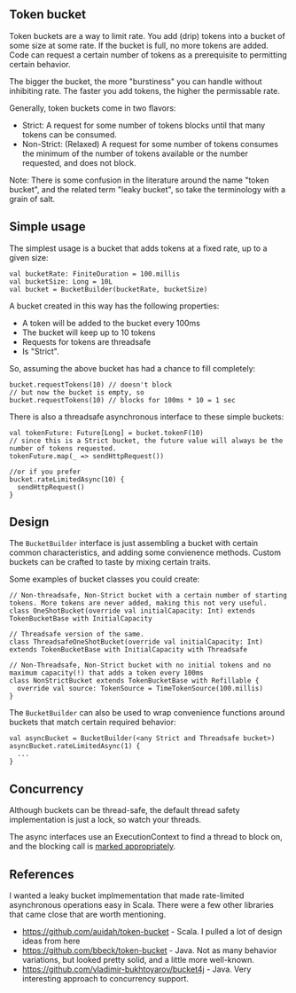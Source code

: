 Token bucket
------------

Token buckets are a way to limit rate. You add (drip) tokens into a bucket of some size at some rate. If the bucket is full, no more tokens are added. Code can request a certain number of tokens as a prerequisite to permitting certain behavior. 

The bigger the bucket, the more "burstiness" you can handle without inhibiting rate. The faster you add tokens, the higher the permissable rate.

Generally, token buckets come in two flavors:
* Strict: A request for some number of tokens blocks until that many tokens can be consumed.
* Non-Strict: (Relaxed) A request for some number of tokens consumes the minimum of the number of tokens available or the number requested, and does not block.

Note: There is some confusion in the literature around the name "token bucket", and the related term "leaky bucket", so take the terminology with a grain of salt.
 
Simple usage
------------

The simplest usage is a bucket that adds tokens at a fixed rate, up to a given size:

    val bucketRate: FiniteDuration = 100.millis
    val bucketSize: Long = 10L
    val bucket = BucketBuilder(bucketRate, bucketSize)

A bucket created in this way has the following properties:

* A token will be added to the bucket every 100ms
* The bucket will keep up to 10 tokens
* Requests for tokens are threadsafe
* Is "Strict".

So, assuming the above bucket has had a chance to fill completely:

    bucket.requestTokens(10) // doesn't block
    // but now the bucket is empty, so
    bucket.requestTokens(10) // blocks for 100ms * 10 = 1 sec

There is also a threadsafe asynchronous interface to these simple buckets:

    val tokenFuture: Future[Long] = bucket.tokenF(10)
    // since this is a Strict bucket, the future value will always be the number of tokens requested.
    tokenFuture.map(_ => sendHttpRequest()) 
    
    //or if you prefer
    bucket.rateLimitedAsync(10) {
      sendHttpRequest()
    }

Design
------

The `BucketBuilder` interface is just assembling a bucket with certain common characteristics, and adding some convienence methods.
Custom buckets can be crafted to taste by mixing certain traits.

Some examples of bucket classes you could create:

    // Non-threadsafe, Non-Strict bucket with a certain number of starting tokens. More tokens are never added, making this not very useful.
    class OneShotBucket(override val initialCapacity: Int) extends TokenBucketBase with InitialCapacity

    // Threadsafe version of the same.
    class ThreadsafeOneShotBucket(override val initialCapacity: Int) extends TokenBucketBase with InitialCapacity with Threadsafe 
    
    // Non-Threadsafe, Non-Strict bucket with no initial tokens and no maximum capacity(!) that adds a token every 100ms
    class NonStrictBucket extends TokenBucketBase with Refillable {
      override val source: TokenSource = TimeTokenSource(100.millis)
    }
    
The `BucketBuilder` can also be used to wrap convenience functions around buckets that match certain required behavior:

    val asyncBucket = BucketBuilder(<any Strict and Threadsafe bucket>)
    asyncBucket.rateLimitedAsync(1) {
      ...
    }
 
 

Concurrency
-----------

Although buckets can be thread-safe, the default thread safety implementation is just a lock, so watch your threads. 

The async interfaces use an ExecutionContext to find a thread to block on, and the blocking call is [marked appropriately](http://www.scala-lang.org/api/2.11.6/index.html#scala.concurrent.package@blocking[T](body:=>T):T). 

References
----------

I wanted a leaky bucket implmementation that made rate-limited asynchronous operations easy in Scala. There were a few other libraries that came close that are worth mentioning.
 
* https://github.com/auidah/token-bucket - Scala. I pulled a lot of design ideas from here
* https://github.com/bbeck/token-bucket - Java. Not as many behavior variations, but looked pretty solid, and a little more well-known.
* https://github.com/vladimir-bukhtoyarov/bucket4j - Java. Very interesting approach to concurrency support.
